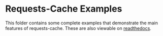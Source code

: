 # Requests-Cache Examples
This folder contains some complete examples that demonstrate the main features of requests-cache.
These are also viewable on [readthedocs](https://requests-cache.readthedocs.io/en/stable/examples.html).

